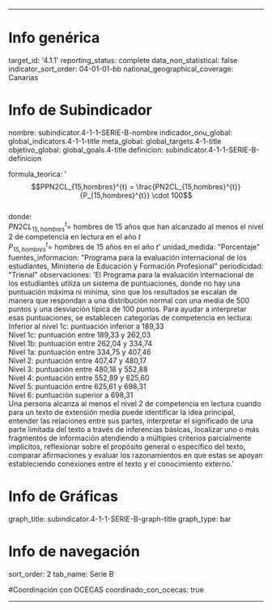 ---

# Info genérica
target_id: '4.1.1'
reporting_status: complete
data_non_statistical: false
indicator_sort_order: 04-01-01-bb
national_geographical_coverage: Canarias

# Info de Subindicador
nombre: subindicator.4-1-1-SERIE-B-nombre
indicador_onu_global: global_indicators.4-1-1-title
meta_global: global_targets.4-1-title
objetivo_global: global_goals.4-title
definicion: subindicator.4-1-1-SERIE-B-definicion

formula_teorica: '$$PPN2CL_{15,hombres}^{t} = \frac{PN2CL_{15,hombres}^{t}}{P_{15,hombres}^{t}} \cdot 100$$ <br>
donde: <br>
$PN2CL_{15,hombres}^{t} =$ hombres de 15 años que han alcanzado al menos el nivel 2 de competencia en lectura en el año $t$ <br>
$P_{15,hombres}^{t} =$ hombres de 15 años en el año $t$'
unidad_medida: "Porcentaje"
fuentes_informacion: "Programa para la evaluación internacional de los estudiantes, Ministerio de Educación y Formación Profesional"
periodicidad: "Trienal"
observaciones: 'El Programa para la evaluación internacional de los estudiantes utiliza un sistema de puntuaciones, donde no hay una puntuación máxima ni mínima, sino que los resultados se escalan de manera que respondan a una distribución normal con una media de 500 puntos y una desviación típica de 100 puntos. Para ayudar a interpretar esas puntuaciones, se establecen categorías de competencia en lectura:<br>
Inferior al nivel 1c: puntuación inferior a 189,33 <br>
Nivel 1c: puntuación entre 189,33 y 262,03 <br>
Nivel 1b: puntuación entre 262,04 y 334,74 <br>
Nivel 1a: puntuación entre 334,75 y 407,46 <br>
Nivel 2: puntuación entre 407,47 y 480,17 <br>
Nivel 3: puntuación entre 480,18 y 552,88 <br>
Nivel 4: puntuación entre 552,89 y 625,60 <br>
Nivel 5: puntuación entre 625,61 y 698,31 <br>
Nivel 6: puntuación superior a 698,31 <br>
Una persona alcanza al menos el nivel 2 de competencia en lectura cuando para un texto de extensión media puede identificar la idea principal, entender las relaciones entre sus partes, interpretar el significado de una parte limitada del texto a través de inferencias básicas, localizar uno o más fragmentos de información atendiendo a múltiples criterios parcialmente implícitos, reflexionar sobre el propósito general o específico del texto, comparar afirmaciones y evaluar los razonamientos en que estas se apoyan estableciendo conexiones entre el texto y el conocimiento externo.'

# Info de Gráficas
graph_title: subindicator.4-1-1-SERIE-B-graph-title
graph_type: bar

# Info de navegación
sort_order: 2
tab_name: Serie B

#Coordinación con OCECAS
coordinado_con_ocecas: true

---